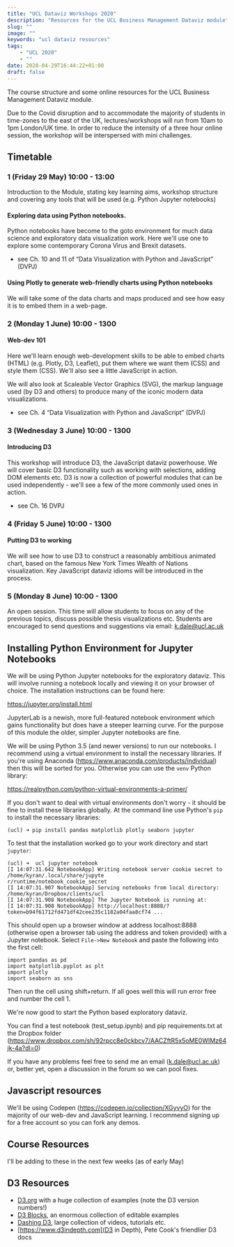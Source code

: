 ```yaml
---
title: "UCL Dataviz Workshops 2020"
description: "Resources for the UCL Business Management Dataviz module"
slug: ""
image: ""
keywords: "ucl dataviz resources"
tags:
    - "UCL 2020"
    - ""
date: 2020-04-29T16:44:22+01:00
draft: false
---
```

The course structure and some online resources for the UCL Business Management Dataviz module.

Due to the Covid disruption and to accommodate the majority of students in time-zones to the east of the UK, lectures/workshops will run from 10am to 1pm London/UK time. In order to reduce the intensity of a three hour online session, the workshop will be interspersed with mini challenges.

## Timetable

### 1 (Friday 29 May) 10:00 - 13:00

Introduction to the Module, stating key learning aims, workshop structure and covering any tools that will be used (e.g. Python Jupyter notebooks)

#### Exploring data using Python notebooks.

Python notebooks have become to the goto environment for much data science and exploratory data visualization work. Here we'll use one to explore some contemporary Corona Virus and Brexit datasets.

- see Ch. 10 and 11 of “Data Visualization with Python and JavaScript” (DVPJ)

#### Using Plotly to generate web-friendly charts using Python notebooks

We will take some of the data charts and maps produced and see how easy it is to embed them in a web-page.

### 2 (Monday 1 June) 10:00 - 1300

#### Web-dev 101

Here we'll learn enough web-development skills to be able to embed charts (HTML) (e.g. Plotly, D3, Leaflet), put them where we want them (CSS) and style them (CSS). We'll also see a little JavaScript in action.

We will also look at Scaleable Vector Graphics (SVG), the markup language used (by D3 and others) to produce many of the iconic modern data visualizations.

- see Ch. 4 “Data Visualization with Python and JavaScript” (DVPJ)

### 3 (Wednesday 3 June) 10:00 - 1300

#### Introducing D3

This workshop will introduce D3, the JavaScript dataviz powerhouse. We will cover basic D3 functionality such as working with selections, adding DOM elements etc. D3 is now a collection of powerful modules that can be used independently - we'll see a few of the more commonly used ones in action.

- see Ch. 16 DVPJ

### 4 (Friday 5 June) 10:00 - 1300

#### Putting D3 to working

We will see how to use D3 to construct a reasonably ambitious animated chart, based on the famous New York Times Wealth of Nations visualization. Key JavaScript dataviz idioms will be introduced in the process.

### 5 (Monday 8 June) 10:00 - 1300

An open session. This time will allow students to focus on any of the previous topics, discuss possible thesis visualizations etc. Students are encouraged to send questions and suggestions via email: k.dale@ucl.ac.uk


## Installing Python Environment for Jupyter Notebooks
We will be using Python Jupyter notebooks for the exploratory dataviz. This will involve running a notebook locally and viewing it on your browser of choice. The installation instructions can be found here:

https://jupyter.org/install.html

JupyterLab is a newish, more full-featured notebook environment which gains functionality but does have a steeper learning curve. For the purpose of this module the older, simpler Jupyter notebooks are fine.

We will be using Python 3.5 (and newer versions) to run our notebooks. I recommend using a virtual environment to install the necessary libraries. If you're using Anaconda (https://www.anaconda.com/products/individual) then this will be sorted for you. Otherwise you can use the `venv` Python library:

https://realpython.com/python-virtual-environments-a-primer/

If you don't want to deal with virtual environments don't worry - it should be fine to install these libraries globally. At the command line use Python's `pip` to install the necessary libraries:

```
(ucl) ➜ pip install pandas matplotlib plotly seaborn jupyter

```

To test that the installation worked go to your work directory and start `jupyter`:

```
(ucl) ➜  ucl jupyter notebook
[I 14:07:31.642 NotebookApp] Writing notebook server cookie secret to /home/kyran/.local/share/jupyte
r/runtime/notebook_cookie_secret
[I 14:07:31.907 NotebookApp] Serving notebooks from local directory: /home/kyran/Dropbox/clients/ucl
[I 14:07:31.908 NotebookApp] The Jupyter Notebook is running at:
[I 14:07:31.908 NotebookApp] http://localhost:8888/?token=b94f61712fd471df42cee235c1182a04faa8cf74 ...
```

This should open up a browser window at address localhost:8888 (otherwise open a browser tab using the address and token provided) with a Jupyter notebook. Select `File->New Notebook` and paste the following into the first cell:

```
import pandas as pd
import matplotlib.pyplot as plt
import plotly
import seaborn as sns
```
Then run the cell using shift+return. If all goes well this will run error free and number the cell 1.

We're now good to start the Python based exploratory dataviz.

You can find a test notebook (test_setup.ipynb) and pip requirements.txt at the Dropbox folder (https://www.dropbox.com/sh/92rpcc8e0ckbcv7/AACZftR5x5oME0WIMz64jk-4a?dl=0)

If you have any problems feel free to send me an email (k.dale@ucl.ac.uk) or, better yet, open a discussion in the forum so we can pool fixes.

## Javascript resources
We'll be using Codepen (https://codepen.io/collection/XGyvyO) for the majority of our web-dev and JavaScript learning. I recommend signing up for a free account so you can fork any demos.


## Course Resources
I'll be adding to these in the next few weeks (as of early May)

## D3 Resources
- [D3.org](https://d3js.org/) with a huge collection of examples (note the D3 version numbers!)
- [D3 Blocks](https://bl.ocks.org), an enormous collection of editable examples
- [Dashing D3](https://www.dashingd3js.com), large collection of videos, tutorials etc.
- [https://www.d3indepth.com](D3 in Depth), Pete Cook's friendlier D3 docs
